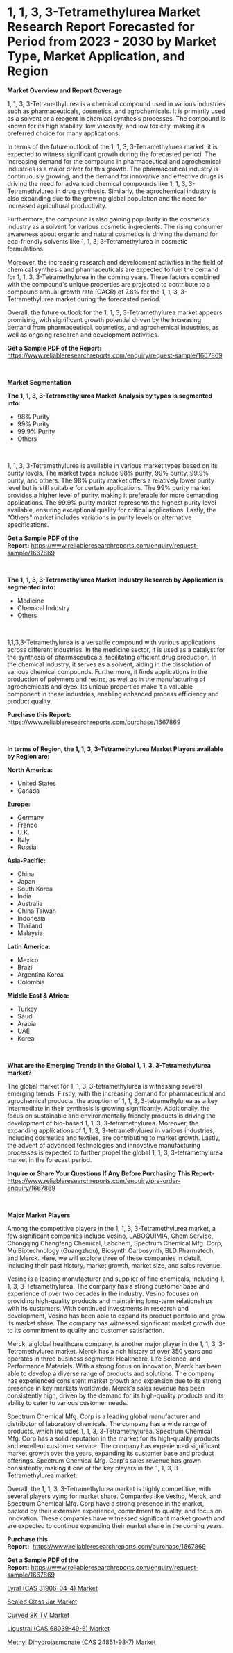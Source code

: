 <p><h1>1, 1, 3, 3-Tetramethylurea Market Research Report Forecasted for Period from 2023 -  2030 by Market Type, Market Application, and Region</h1></p><p><strong>Market Overview and Report Coverage</strong></p>
<p><p>1, 1, 3, 3-Tetramethylurea is a chemical compound used in various industries such as pharmaceuticals, cosmetics, and agrochemicals. It is primarily used as a solvent or a reagent in chemical synthesis processes. The compound is known for its high stability, low viscosity, and low toxicity, making it a preferred choice for many applications.</p><p>In terms of the future outlook of the 1, 1, 3, 3-Tetramethylurea market, it is expected to witness significant growth during the forecasted period. The increasing demand for the compound in pharmaceutical and agrochemical industries is a major driver for this growth. The pharmaceutical industry is continuously growing, and the demand for innovative and effective drugs is driving the need for advanced chemical compounds like 1, 1, 3, 3-Tetramethylurea in drug synthesis. Similarly, the agrochemical industry is also expanding due to the growing global population and the need for increased agricultural productivity.</p><p>Furthermore, the compound is also gaining popularity in the cosmetics industry as a solvent for various cosmetic ingredients. The rising consumer awareness about organic and natural cosmetics is driving the demand for eco-friendly solvents like 1, 1, 3, 3-Tetramethylurea in cosmetic formulations.</p><p>Moreover, the increasing research and development activities in the field of chemical synthesis and pharmaceuticals are expected to fuel the demand for 1, 1, 3, 3-Tetramethylurea in the coming years. These factors combined with the compound's unique properties are projected to contribute to a compound annual growth rate (CAGR) of 7.8% for the 1, 1, 3, 3-Tetramethylurea market during the forecasted period.</p><p>Overall, the future outlook for the 1, 1, 3, 3-Tetramethylurea market appears promising, with significant growth potential driven by the increasing demand from pharmaceutical, cosmetics, and agrochemical industries, as well as ongoing research and development activities.</p></p>
<p><strong>Get a Sample PDF of the Report:</strong> <a href="https://www.reliableresearchreports.com/enquiry/request-sample/1667869">https://www.reliableresearchreports.com/enquiry/request-sample/1667869</a></p>
<p>&nbsp;</p>
<p><strong>Market Segmentation</strong></p>
<p><strong>The 1, 1, 3, 3-Tetramethylurea Market Analysis by types is segmented into:</strong></p>
<p><ul><li>98% Purity</li><li>99% Purity</li><li>99.9% Purity</li><li>Others</li></ul></p>
<p>&nbsp;</p>
<p><p>1, 1, 3, 3-Tetramethylurea is available in various market types based on its purity levels. The market types include 98% purity, 99% purity, 99.9% purity, and others. The 98% purity market offers a relatively lower purity level but is still suitable for certain applications. The 99% purity market provides a higher level of purity, making it preferable for more demanding applications. The 99.9% purity market represents the highest purity level available, ensuring exceptional quality for critical applications. Lastly, the "Others" market includes variations in purity levels or alternative specifications.</p></p>
<p><strong>Get a Sample PDF of the Report:</strong>&nbsp;<a href="https://www.reliableresearchreports.com/enquiry/request-sample/1667869">https://www.reliableresearchreports.com/enquiry/request-sample/1667869</a></p>
<p>&nbsp;</p>
<p><strong>The 1, 1, 3, 3-Tetramethylurea Market Industry Research by Application is segmented into:</strong></p>
<p><ul><li>Medicine</li><li>Chemical Industry</li><li>Others</li></ul></p>
<p>&nbsp;</p>
<p><p>1,1,3,3-Tetramethylurea is a versatile compound with various applications across different industries. In the medicine sector, it is used as a catalyst for the synthesis of pharmaceuticals, facilitating efficient drug production. In the chemical industry, it serves as a solvent, aiding in the dissolution of various chemical compounds. Furthermore, it finds applications in the production of polymers and resins, as well as in the manufacturing of agrochemicals and dyes. Its unique properties make it a valuable component in these industries, enabling enhanced process efficiency and product quality.</p></p>
<p><strong>Purchase this Report:</strong>&nbsp; <a href="https://www.reliableresearchreports.com/purchase/1667869">https://www.reliableresearchreports.com/purchase/1667869</a></p>
<p>&nbsp;</p>
<p><strong>In terms of Region, the 1, 1, 3, 3-Tetramethylurea Market Players available by Region are:</strong></p>
<p>
    <p> <strong> North America: </strong>
        <ul>
            <li>United States</li>
            <li>Canada</li>
        </ul>
        </p> 
    <p> <strong> Europe: </strong>
        <ul>
            <li>Germany</li>
            <li>France</li>
            <li>U.K.</li>
            <li>Italy</li>
            <li>Russia</li>
        </ul>
        </p> 
    <p> <strong> Asia-Pacific: </strong>
        <ul>
            <li>China</li>
            <li>Japan</li>
            <li>South Korea</li>
            <li>India</li>
            <li>Australia</li>
            <li>China Taiwan</li>
            <li>Indonesia</li>
            <li>Thailand</li>
            <li>Malaysia</li>
        </ul>
        </p> 
    <p> <strong> Latin America: </strong>
        <ul>
            <li>Mexico</li>
            <li>Brazil</li>
            <li>Argentina Korea</li>
            <li>Colombia</li>
        </ul>
        </p> 
    <p> <strong> Middle East & Africa: </strong>
        <ul>
            <li>Turkey</li>
            <li>Saudi</li>
            <li>Arabia</li>
            <li>UAE</li>
            <li>Korea</li>
        </ul>
    </p>
    </p>
<p>&nbsp;</p>
<p><strong>What are the Emerging Trends in the Global 1, 1, 3, 3-Tetramethylurea market?</strong></p>
<p><p>The global market for 1, 1, 3, 3-tetramethylurea is witnessing several emerging trends. Firstly, with the increasing demand for pharmaceutical and agrochemical products, the adoption of 1, 1, 3, 3-tetramethylurea as a key intermediate in their synthesis is growing significantly. Additionally, the focus on sustainable and environmentally friendly products is driving the development of bio-based 1, 1, 3, 3-tetramethylurea. Moreover, the expanding applications of 1, 1, 3, 3-tetramethylurea in various industries, including cosmetics and textiles, are contributing to market growth. Lastly, the advent of advanced technologies and innovative manufacturing processes is expected to further propel the global 1, 1, 3, 3-tetramethylurea market in the forecast period.</p></p>
<p><strong>Inquire or Share Your Questions If Any Before Purchasing This Report</strong>- <a href="https://www.reliableresearchreports.com/enquiry/pre-order-enquiry/1667869">https://www.reliableresearchreports.com/enquiry/pre-order-enquiry/1667869</a></p>
<p>&nbsp;</p>
<p><strong>Major Market Players</strong></p>
<p><p>Among the competitive players in the 1, 1, 3, 3-Tetramethylurea market, a few significant companies include Vesino, LABOQUIMIA, Chem Service, Chongqing Changfeng Chemical, Labchem, Spectrum Chemical Mfg. Corp, Mu Biotechnology (Guangzhou), Biosynth Carbosynth, BLD Pharmatech, and Merck. Here, we will explore three of these companies in detail, including their past history, market growth, market size, and sales revenue.</p><p>Vesino is a leading manufacturer and supplier of fine chemicals, including 1, 1, 3, 3-Tetramethylurea. The company has a strong customer base and experience of over two decades in the industry. Vesino focuses on providing high-quality products and maintaining long-term relationships with its customers. With continued investments in research and development, Vesino has been able to expand its product portfolio and grow its market share. The company has witnessed significant market growth due to its commitment to quality and customer satisfaction.</p><p>Merck, a global healthcare company, is another major player in the 1, 1, 3, 3-Tetramethylurea market. Merck has a rich history of over 350 years and operates in three business segments: Healthcare, Life Science, and Performance Materials. With a strong focus on innovation, Merck has been able to develop a diverse range of products and solutions. The company has experienced consistent market growth and expansion due to its strong presence in key markets worldwide. Merck's sales revenue has been consistently high, driven by the demand for its high-quality products and its ability to cater to various customer needs.</p><p>Spectrum Chemical Mfg. Corp is a leading global manufacturer and distributor of laboratory chemicals. The company has a wide range of products, which includes 1, 1, 3, 3-Tetramethylurea. Spectrum Chemical Mfg. Corp has a solid reputation in the market for its high-quality products and excellent customer service. The company has experienced significant market growth over the years, expanding its customer base and product offerings. Spectrum Chemical Mfg. Corp's sales revenue has grown consistently, making it one of the key players in the 1, 1, 3, 3-Tetramethylurea market.</p><p>Overall, the 1, 1, 3, 3-Tetramethylurea market is highly competitive, with several players vying for market share. Companies like Vesino, Merck, and Spectrum Chemical Mfg. Corp have a strong presence in the market, backed by their extensive experience, commitment to quality, and focus on innovation. These companies have witnessed significant market growth and are expected to continue expanding their market share in the coming years.</p></p>
<p><strong>Purchase this Report:</strong>&nbsp;&nbsp;<a href="https://www.reliableresearchreports.com/purchase/1667869">https://www.reliableresearchreports.com/purchase/1667869</a></p>
<p></p>
<p><strong>Get a Sample PDF of the Report:</strong>&nbsp;<a href="https://www.reliableresearchreports.com/enquiry/request-sample/1667869">https://www.reliableresearchreports.com/enquiry/request-sample/1667869</a></p>
<p><p><a href="https://www.linkedin.com/pulse/lyral-cas-31906-04-4-market-size-share-global-analysis/">Lyral (CAS 31906-04-4) Market</a></p><p><a href="https://medium.com/@joanobrien1990/sealed-glass-jar-market-size-growth-forecast-2023-2030-2a87df9494bd">Sealed Glass Jar Market</a></p><p><a href="https://medium.com/@soap.equip.win/curved-8k-tv-market-size-growth-forecast-2023-2030-3dd582fe5fcb">Curved 8K TV Market</a></p><p><a href="https://www.linkedin.com/pulse/ligustral-cas-68039-49-6-market-research-report-provides/">Ligustral (CAS 68039-49-6) Market</a></p><p><a href="https://www.linkedin.com/pulse/methyl-dihydrojasmonate-cas-24851-98-7-market-size-2023-2030/">Methyl Dihydrojasmonate (CAS 24851-98-7) Market</a></p></p>